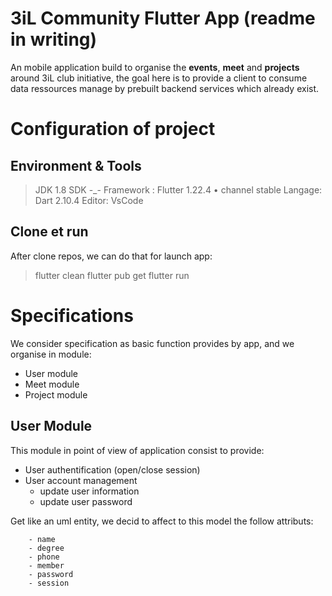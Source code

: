 ﻿# 3iL Community Flutter App (readme in writing)

An mobile application build to organise the **events**, **meet** and **projects** around 3iL club initiative, the goal here is to provide a client to consume data ressources manage by prebuilt backend services which already exist.

# Configuration of project

## Environment & Tools


>  JDK 1.8
>  SDK -_-
>  Framework : Flutter 1.22.4 • channel stable
>  Langage: Dart 2.10.4
>  Editor: VsCode

## Clone et run

After clone repos, we can do that for launch app:
> flutter clean
> flutter pub get
> flutter run

# Specifications

We consider specification as basic function provides by app, and we organise in module:

 - User module
 - Meet module
 - Project module

## User Module

This module in point of view of application consist to provide:

 - User authentification (open/close session)
 - User account management 
	 - update user information
	 - update user password

Get like an uml entity, we decid to affect to this model the follow attributs:
```
	- name
	- degree
	- phone
	- member
	- password
	- session
```

